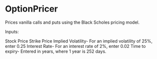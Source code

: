 OptionPricer
============

Prices vanilla calls and puts using the Black Scholes pricing model.

Inputs:

Stock Price
Strike Price
Implied Volatility- For an implied volatility of 25%, enter 0.25
Interest Rate-  For an interest rate of 2%, enter 0.02
Time to expiry- Entered in years, where 1 year is 252 days.
